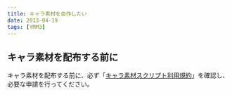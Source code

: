 ```yaml
---
title: キャラ素材を自作したい
date: 2013-04-19
tags: [YMM3]
---
```

## キャラ素材を配布する前に
キャラ素材を配布する前に、必ず「[キャラ素材スクリプト利用規約](http://www.nicotalk.com/charasozai.html#rule)」を確認し、必要な申請を行ってください。

